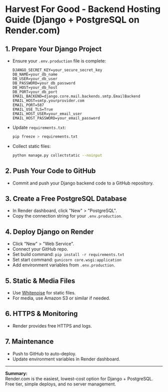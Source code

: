 # Harvest For Good - Backend Hosting Guide (Django + PostgreSQL on Render.com)

## 1. Prepare Your Django Project

- Ensure your `.env.production` file is complete:
  ```
  DJANGO_SECRET_KEY=your_secure_secret_key
  DB_NAME=your_db_name
  DB_USER=your_db_user
  DB_PASSWORD=your_db_password
  DB_HOST=your_db_host
  DB_PORT=your_db_port
  EMAIL_BACKEND=django.core.mail.backends.smtp.EmailBackend
  EMAIL_HOST=smtp.yourprovider.com
  EMAIL_PORT=587
  EMAIL_USE_TLS=True
  EMAIL_HOST_USER=your_email_user
  EMAIL_HOST_PASSWORD=your_email_password
  ```
- Update `requirements.txt`:
  ```bash
  pip freeze > requirements.txt
  ```
- Collect static files:
  ```bash
  python manage.py collectstatic --noinput
  ```

## 2. Push Your Code to GitHub

- Commit and push your Django backend code to a GitHub repository.

## 3. Create a Free PostgreSQL Database

- In Render dashboard, click "New" > "PostgreSQL".
- Copy the connection string for your `.env.production`.

## 4. Deploy Django on Render

- Click "New" > "Web Service".
- Connect your GitHub repo.
- Set build command: `pip install -r requirements.txt`
- Set start command: `gunicorn core.wsgi:application`
- Add environment variables from `.env.production`.

## 5. Static & Media Files

- Use [Whitenoise](https://whitenoise.evans.io/) for static files.
- For media, use Amazon S3 or similar if needed.

## 6. HTTPS & Monitoring

- Render provides free HTTPS and logs.

## 7. Maintenance

- Push to GitHub to auto-deploy.
- Update environment variables in Render dashboard.

---

**Summary:**  
Render.com is the easiest, lowest-cost option for Django + PostgreSQL. Free tier, simple deploys, and no server management.
